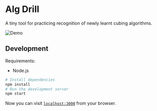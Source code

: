 # Alg Drill

A tiny tool for practicing recognition of newly learnt cubing algorithms.

![Demo](images/demo.gif)

## Development

Requirements:

- Node.js

```sh
# Install dependencies
npm install
# Run the development server
npm start
```

Now you can visit [`localhost:3000`](http://localhost:3000) from your browser.
